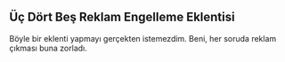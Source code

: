 ## Üç Dört Beş Reklam Engelleme Eklentisi

Böyle bir eklenti yapmayı gerçekten istemezdim. Beni, her soruda reklam çıkması buna zorladı.

